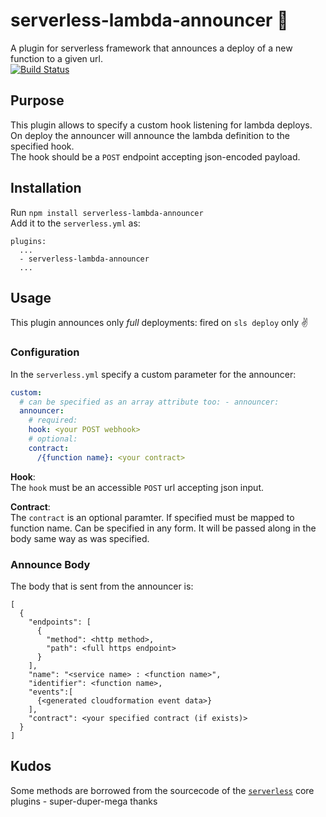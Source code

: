 # serverless-lambda-announcer :speech_balloon: 
A plugin for serverless framework that announces a deploy of a new function to a given url.  
[![Build Status](https://travis-ci.org/dee-me-tree-or-love/serverless-lambda-announcer.svg?branch=master)](https://travis-ci.org/dee-me-tree-or-love/serverless-lambda-announcer)  

## Purpose  
This plugin allows to specify a custom hook listening for lambda deploys.  
On deploy the announcer will announce the lambda definition to the specified hook.  
The hook should be a `POST` endpoint accepting json-encoded payload.   
## Installation  
Run `npm install serverless-lambda-announcer`  
Add it to the `serverless.yml` as:  
```
plugins:
  ...
  - serverless-lambda-announcer
  ...
```  
## Usage  
This plugin announces only *full* deployments: fired on `sls deploy` only :v:  
### Configuration  
In the `serverless.yml` specify a custom parameter for the announcer:  
```yaml
custom:
  # can be specified as an array attribute too: - announcer:
  announcer:
    # required:
    hook: <your POST webhook>
    # optional:
    contract:   
      /{function name}: <your contract> 
```     
**Hook**:  
The `hook` must be an accessible `POST` url accepting json input.   
    
**Contract**:  
The `contract` is an optional paramter. 
If specified must be mapped to function name.
Can be specified in any form. 
It will be passed along in the body same way as was specified.   
  
### Announce Body
The body that is sent from the announcer is:  
```
[
  {
    "endpoints": [
      {
        "method": <http method>,
        "path": <full https endpoint>
      }
    ],
    "name": "<service name> : <function name>",
    "identifier": <function name>,
    "events":[
      {<generated cloudformation event data>}
    ],
    "contract": <your specified contract (if exists)>
  }  
]
```  
## Kudos  
Some methods are borrowed from the sourcecode of the [`serverless`](https://github.com/serverless/serverless) core plugins - super-duper-mega thanks  
